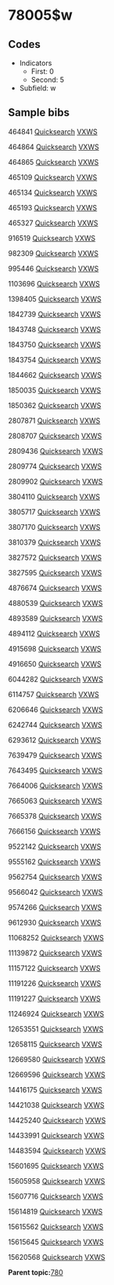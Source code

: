 # 78005$w

## Codes

-   Indicators
    -   First: 0
    -   Second: 5
-   Subfield: w

## Sample bibs

464841 [Quicksearch](https://search.library.yale.edu/catalog/464841) [VXWS](http://prodorbis.library.yale.edu:7014/vxws/GetHoldingsService?bibId=464841)

464864 [Quicksearch](https://search.library.yale.edu/catalog/464864) [VXWS](http://prodorbis.library.yale.edu:7014/vxws/GetHoldingsService?bibId=464864)

464865 [Quicksearch](https://search.library.yale.edu/catalog/464865) [VXWS](http://prodorbis.library.yale.edu:7014/vxws/GetHoldingsService?bibId=464865)

465109 [Quicksearch](https://search.library.yale.edu/catalog/465109) [VXWS](http://prodorbis.library.yale.edu:7014/vxws/GetHoldingsService?bibId=465109)

465134 [Quicksearch](https://search.library.yale.edu/catalog/465134) [VXWS](http://prodorbis.library.yale.edu:7014/vxws/GetHoldingsService?bibId=465134)

465193 [Quicksearch](https://search.library.yale.edu/catalog/465193) [VXWS](http://prodorbis.library.yale.edu:7014/vxws/GetHoldingsService?bibId=465193)

465327 [Quicksearch](https://search.library.yale.edu/catalog/465327) [VXWS](http://prodorbis.library.yale.edu:7014/vxws/GetHoldingsService?bibId=465327)

916519 [Quicksearch](https://search.library.yale.edu/catalog/916519) [VXWS](http://prodorbis.library.yale.edu:7014/vxws/GetHoldingsService?bibId=916519)

982309 [Quicksearch](https://search.library.yale.edu/catalog/982309) [VXWS](http://prodorbis.library.yale.edu:7014/vxws/GetHoldingsService?bibId=982309)

995446 [Quicksearch](https://search.library.yale.edu/catalog/995446) [VXWS](http://prodorbis.library.yale.edu:7014/vxws/GetHoldingsService?bibId=995446)

1103696 [Quicksearch](https://search.library.yale.edu/catalog/1103696) [VXWS](http://prodorbis.library.yale.edu:7014/vxws/GetHoldingsService?bibId=1103696)

1398405 [Quicksearch](https://search.library.yale.edu/catalog/1398405) [VXWS](http://prodorbis.library.yale.edu:7014/vxws/GetHoldingsService?bibId=1398405)

1842739 [Quicksearch](https://search.library.yale.edu/catalog/1842739) [VXWS](http://prodorbis.library.yale.edu:7014/vxws/GetHoldingsService?bibId=1842739)

1843748 [Quicksearch](https://search.library.yale.edu/catalog/1843748) [VXWS](http://prodorbis.library.yale.edu:7014/vxws/GetHoldingsService?bibId=1843748)

1843750 [Quicksearch](https://search.library.yale.edu/catalog/1843750) [VXWS](http://prodorbis.library.yale.edu:7014/vxws/GetHoldingsService?bibId=1843750)

1843754 [Quicksearch](https://search.library.yale.edu/catalog/1843754) [VXWS](http://prodorbis.library.yale.edu:7014/vxws/GetHoldingsService?bibId=1843754)

1844662 [Quicksearch](https://search.library.yale.edu/catalog/1844662) [VXWS](http://prodorbis.library.yale.edu:7014/vxws/GetHoldingsService?bibId=1844662)

1850035 [Quicksearch](https://search.library.yale.edu/catalog/1850035) [VXWS](http://prodorbis.library.yale.edu:7014/vxws/GetHoldingsService?bibId=1850035)

1850362 [Quicksearch](https://search.library.yale.edu/catalog/1850362) [VXWS](http://prodorbis.library.yale.edu:7014/vxws/GetHoldingsService?bibId=1850362)

2807871 [Quicksearch](https://search.library.yale.edu/catalog/2807871) [VXWS](http://prodorbis.library.yale.edu:7014/vxws/GetHoldingsService?bibId=2807871)

2808707 [Quicksearch](https://search.library.yale.edu/catalog/2808707) [VXWS](http://prodorbis.library.yale.edu:7014/vxws/GetHoldingsService?bibId=2808707)

2809436 [Quicksearch](https://search.library.yale.edu/catalog/2809436) [VXWS](http://prodorbis.library.yale.edu:7014/vxws/GetHoldingsService?bibId=2809436)

2809774 [Quicksearch](https://search.library.yale.edu/catalog/2809774) [VXWS](http://prodorbis.library.yale.edu:7014/vxws/GetHoldingsService?bibId=2809774)

2809902 [Quicksearch](https://search.library.yale.edu/catalog/2809902) [VXWS](http://prodorbis.library.yale.edu:7014/vxws/GetHoldingsService?bibId=2809902)

3804110 [Quicksearch](https://search.library.yale.edu/catalog/3804110) [VXWS](http://prodorbis.library.yale.edu:7014/vxws/GetHoldingsService?bibId=3804110)

3805717 [Quicksearch](https://search.library.yale.edu/catalog/3805717) [VXWS](http://prodorbis.library.yale.edu:7014/vxws/GetHoldingsService?bibId=3805717)

3807170 [Quicksearch](https://search.library.yale.edu/catalog/3807170) [VXWS](http://prodorbis.library.yale.edu:7014/vxws/GetHoldingsService?bibId=3807170)

3810379 [Quicksearch](https://search.library.yale.edu/catalog/3810379) [VXWS](http://prodorbis.library.yale.edu:7014/vxws/GetHoldingsService?bibId=3810379)

3827572 [Quicksearch](https://search.library.yale.edu/catalog/3827572) [VXWS](http://prodorbis.library.yale.edu:7014/vxws/GetHoldingsService?bibId=3827572)

3827595 [Quicksearch](https://search.library.yale.edu/catalog/3827595) [VXWS](http://prodorbis.library.yale.edu:7014/vxws/GetHoldingsService?bibId=3827595)

4876674 [Quicksearch](https://search.library.yale.edu/catalog/4876674) [VXWS](http://prodorbis.library.yale.edu:7014/vxws/GetHoldingsService?bibId=4876674)

4880539 [Quicksearch](https://search.library.yale.edu/catalog/4880539) [VXWS](http://prodorbis.library.yale.edu:7014/vxws/GetHoldingsService?bibId=4880539)

4893589 [Quicksearch](https://search.library.yale.edu/catalog/4893589) [VXWS](http://prodorbis.library.yale.edu:7014/vxws/GetHoldingsService?bibId=4893589)

4894112 [Quicksearch](https://search.library.yale.edu/catalog/4894112) [VXWS](http://prodorbis.library.yale.edu:7014/vxws/GetHoldingsService?bibId=4894112)

4915698 [Quicksearch](https://search.library.yale.edu/catalog/4915698) [VXWS](http://prodorbis.library.yale.edu:7014/vxws/GetHoldingsService?bibId=4915698)

4916650 [Quicksearch](https://search.library.yale.edu/catalog/4916650) [VXWS](http://prodorbis.library.yale.edu:7014/vxws/GetHoldingsService?bibId=4916650)

6044282 [Quicksearch](https://search.library.yale.edu/catalog/6044282) [VXWS](http://prodorbis.library.yale.edu:7014/vxws/GetHoldingsService?bibId=6044282)

6114757 [Quicksearch](https://search.library.yale.edu/catalog/6114757) [VXWS](http://prodorbis.library.yale.edu:7014/vxws/GetHoldingsService?bibId=6114757)

6206646 [Quicksearch](https://search.library.yale.edu/catalog/6206646) [VXWS](http://prodorbis.library.yale.edu:7014/vxws/GetHoldingsService?bibId=6206646)

6242744 [Quicksearch](https://search.library.yale.edu/catalog/6242744) [VXWS](http://prodorbis.library.yale.edu:7014/vxws/GetHoldingsService?bibId=6242744)

6293612 [Quicksearch](https://search.library.yale.edu/catalog/6293612) [VXWS](http://prodorbis.library.yale.edu:7014/vxws/GetHoldingsService?bibId=6293612)

7639479 [Quicksearch](https://search.library.yale.edu/catalog/7639479) [VXWS](http://prodorbis.library.yale.edu:7014/vxws/GetHoldingsService?bibId=7639479)

7643495 [Quicksearch](https://search.library.yale.edu/catalog/7643495) [VXWS](http://prodorbis.library.yale.edu:7014/vxws/GetHoldingsService?bibId=7643495)

7664006 [Quicksearch](https://search.library.yale.edu/catalog/7664006) [VXWS](http://prodorbis.library.yale.edu:7014/vxws/GetHoldingsService?bibId=7664006)

7665063 [Quicksearch](https://search.library.yale.edu/catalog/7665063) [VXWS](http://prodorbis.library.yale.edu:7014/vxws/GetHoldingsService?bibId=7665063)

7665378 [Quicksearch](https://search.library.yale.edu/catalog/7665378) [VXWS](http://prodorbis.library.yale.edu:7014/vxws/GetHoldingsService?bibId=7665378)

7666156 [Quicksearch](https://search.library.yale.edu/catalog/7666156) [VXWS](http://prodorbis.library.yale.edu:7014/vxws/GetHoldingsService?bibId=7666156)

9522142 [Quicksearch](https://search.library.yale.edu/catalog/9522142) [VXWS](http://prodorbis.library.yale.edu:7014/vxws/GetHoldingsService?bibId=9522142)

9555162 [Quicksearch](https://search.library.yale.edu/catalog/9555162) [VXWS](http://prodorbis.library.yale.edu:7014/vxws/GetHoldingsService?bibId=9555162)

9562754 [Quicksearch](https://search.library.yale.edu/catalog/9562754) [VXWS](http://prodorbis.library.yale.edu:7014/vxws/GetHoldingsService?bibId=9562754)

9566042 [Quicksearch](https://search.library.yale.edu/catalog/9566042) [VXWS](http://prodorbis.library.yale.edu:7014/vxws/GetHoldingsService?bibId=9566042)

9574266 [Quicksearch](https://search.library.yale.edu/catalog/9574266) [VXWS](http://prodorbis.library.yale.edu:7014/vxws/GetHoldingsService?bibId=9574266)

9612930 [Quicksearch](https://search.library.yale.edu/catalog/9612930) [VXWS](http://prodorbis.library.yale.edu:7014/vxws/GetHoldingsService?bibId=9612930)

11068252 [Quicksearch](https://search.library.yale.edu/catalog/11068252) [VXWS](http://prodorbis.library.yale.edu:7014/vxws/GetHoldingsService?bibId=11068252)

11139872 [Quicksearch](https://search.library.yale.edu/catalog/11139872) [VXWS](http://prodorbis.library.yale.edu:7014/vxws/GetHoldingsService?bibId=11139872)

11157122 [Quicksearch](https://search.library.yale.edu/catalog/11157122) [VXWS](http://prodorbis.library.yale.edu:7014/vxws/GetHoldingsService?bibId=11157122)

11191226 [Quicksearch](https://search.library.yale.edu/catalog/11191226) [VXWS](http://prodorbis.library.yale.edu:7014/vxws/GetHoldingsService?bibId=11191226)

11191227 [Quicksearch](https://search.library.yale.edu/catalog/11191227) [VXWS](http://prodorbis.library.yale.edu:7014/vxws/GetHoldingsService?bibId=11191227)

11246924 [Quicksearch](https://search.library.yale.edu/catalog/11246924) [VXWS](http://prodorbis.library.yale.edu:7014/vxws/GetHoldingsService?bibId=11246924)

12653551 [Quicksearch](https://search.library.yale.edu/catalog/12653551) [VXWS](http://prodorbis.library.yale.edu:7014/vxws/GetHoldingsService?bibId=12653551)

12658115 [Quicksearch](https://search.library.yale.edu/catalog/12658115) [VXWS](http://prodorbis.library.yale.edu:7014/vxws/GetHoldingsService?bibId=12658115)

12669580 [Quicksearch](https://search.library.yale.edu/catalog/12669580) [VXWS](http://prodorbis.library.yale.edu:7014/vxws/GetHoldingsService?bibId=12669580)

12669596 [Quicksearch](https://search.library.yale.edu/catalog/12669596) [VXWS](http://prodorbis.library.yale.edu:7014/vxws/GetHoldingsService?bibId=12669596)

14416175 [Quicksearch](https://search.library.yale.edu/catalog/14416175) [VXWS](http://prodorbis.library.yale.edu:7014/vxws/GetHoldingsService?bibId=14416175)

14421038 [Quicksearch](https://search.library.yale.edu/catalog/14421038) [VXWS](http://prodorbis.library.yale.edu:7014/vxws/GetHoldingsService?bibId=14421038)

14425240 [Quicksearch](https://search.library.yale.edu/catalog/14425240) [VXWS](http://prodorbis.library.yale.edu:7014/vxws/GetHoldingsService?bibId=14425240)

14433991 [Quicksearch](https://search.library.yale.edu/catalog/14433991) [VXWS](http://prodorbis.library.yale.edu:7014/vxws/GetHoldingsService?bibId=14433991)

14483594 [Quicksearch](https://search.library.yale.edu/catalog/14483594) [VXWS](http://prodorbis.library.yale.edu:7014/vxws/GetHoldingsService?bibId=14483594)

15601695 [Quicksearch](https://search.library.yale.edu/catalog/15601695) [VXWS](http://prodorbis.library.yale.edu:7014/vxws/GetHoldingsService?bibId=15601695)

15605958 [Quicksearch](https://search.library.yale.edu/catalog/15605958) [VXWS](http://prodorbis.library.yale.edu:7014/vxws/GetHoldingsService?bibId=15605958)

15607716 [Quicksearch](https://search.library.yale.edu/catalog/15607716) [VXWS](http://prodorbis.library.yale.edu:7014/vxws/GetHoldingsService?bibId=15607716)

15614819 [Quicksearch](https://search.library.yale.edu/catalog/15614819) [VXWS](http://prodorbis.library.yale.edu:7014/vxws/GetHoldingsService?bibId=15614819)

15615562 [Quicksearch](https://search.library.yale.edu/catalog/15615562) [VXWS](http://prodorbis.library.yale.edu:7014/vxws/GetHoldingsService?bibId=15615562)

15615645 [Quicksearch](https://search.library.yale.edu/catalog/15615645) [VXWS](http://prodorbis.library.yale.edu:7014/vxws/GetHoldingsService?bibId=15615645)

15620568 [Quicksearch](https://search.library.yale.edu/catalog/15620568) [VXWS](http://prodorbis.library.yale.edu:7014/vxws/GetHoldingsService?bibId=15620568)

**Parent topic:**[780](../../tags/780/780.md)

